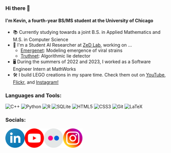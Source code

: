 ### Hi there 👋

#### I'm Kevin, a fourth-year BS/MS student at the University of Chicago
 
- 📚 Currently studying towards a joint B.S. in Applied Mathematics and M.S. in Computer Science
- 🔬 I'm a Student AI Researcher at [ZeD Lab](https://zed.uchicago.edu/index.html), working on ...
	- [Emergenet](https://github.com/zeroknowledgediscovery/emergenet): Modeling emergence of viral strains
	- [Truthnet](https://github.com/zeroknowledgediscovery/emergenet): Algorithmic lie detector
- 🖥 During the summers of 2022 and 2023, I worked as a Software Engineer Intern at MathWorks
- 🛠 I build LEGO creations in my spare time. Check them out on [YouTube](https://www.youtube.com/c/kevthebuilder), [Flickr](https://www.flickr.com/people/kevthebuilder/), and [Instagram!](https://www.instagram.com/kev.thebuilder/)

### Languages and Tools:

![C++](https://img.shields.io/badge/c++-%2300599C.svg?style=for-the-badge&logo=c%2B%2B&logoColor=white)
![Python](https://img.shields.io/badge/python-3670A0?style=for-the-badge&logo=python&logoColor=ffdd54)
![R](https://img.shields.io/badge/r-%23276DC3.svg?style=for-the-badge&logo=r&logoColor=white)
![SQLite](https://img.shields.io/badge/sqlite-%2307405e.svg?style=for-the-badge&logo=sqlite&logoColor=white)
![HTML5](https://img.shields.io/badge/html5-%23E34F26.svg?style=for-the-badge&logo=html5&logoColor=white)
![CSS3](https://img.shields.io/badge/css3-%231572B6.svg?style=for-the-badge&logo=css3&logoColor=white)
![Git](https://img.shields.io/badge/git-%23F05033.svg?style=for-the-badge&logo=git&logoColor=white)
![LaTeX](https://img.shields.io/badge/latex-%23008080.svg?style=for-the-badge&logo=latex&logoColor=white)

### Socials:

[<img align="left" alt="LinkedIn" width="60px" src="icons/linkedin.png" />](https://www.linkedin.com/in/kevin-wu-227449179/)
[<img align="left" alt="Youtube" width="60px" src="icons/youtube.png" />](https://www.youtube.com/c/kevthebuilder)
[<img align="left" alt="Flickr" width="60px" src="icons/flickr.png" />](https://www.flickr.com/people/kevthebuilder/)
[<img align="left" alt="Instagram" width="60px" src="icons/instagram.png" />](https://www.instagram.com/kev.thebuilder/)


<!-- <br><br>[![Kevin's Github Stats](https://github-readme-stats.vercel.app/api?username=KevinyWu&theme=vue-dark)](https://github.com/anuraghazra/github-readme-stats) -->
